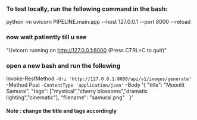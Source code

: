 ### To test locally, run the following command in the bash:
python -m uvicorn PIPELINE.main:app --host 127.0.0.1 --port 8000 --reload


### now wait patiently till u see 
"Uvicorn running on http://127.0.0.1:8000 (Press CTRL+C to quit)"


### open a new bash and run the following
Invoke-RestMethod `
  -Uri 'http://127.0.0.1:8000/api/v1/images/generate' `
  -Method Post `
  -ContentType 'application/json' `
  -Body '{
    "title": "Moonlit Samurai", 
    "tags": ["mystical","cherry blossoms","dramatic lighting","cinematic"],
    "filename": "samurai.png"
  }'

  #### Note : change the title and tags accordingly

